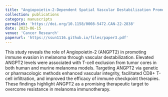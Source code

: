 ```yaml
---
title: "Angiopoietin-2-Dependent Spatial Vascular Destabilization Promotes T-cell Exclusion and Limits Immunotherapy in Melanoma"
collection: publications
category: manuscripts
permalink: 'https://doi.org/10.1158/0008-5472.CAN-22-2838'
date: 2023-06-15
venue: 'Cancer Research'
paperurl: 'https://ssun1116.github.io/files/paper3.pdf'
---
```


This study reveals the role of Angiopoietin-2 (ANGPT2) in promoting immune evasion in melanoma through vascular destabilization. Elevated ANGPT2 levels were associated with T-cell exclusion from tumor cores in both human and murine melanoma models. Targeting ANGPT2 via genetic or pharmacologic methods enhanced vascular integrity, facilitated CD8+ T-cell infiltration, and improved the efficacy of immune checkpoint therapies. These findings highlight ANGPT2 as a promising therapeutic target to overcome resistance in melanoma immunotherapy.

